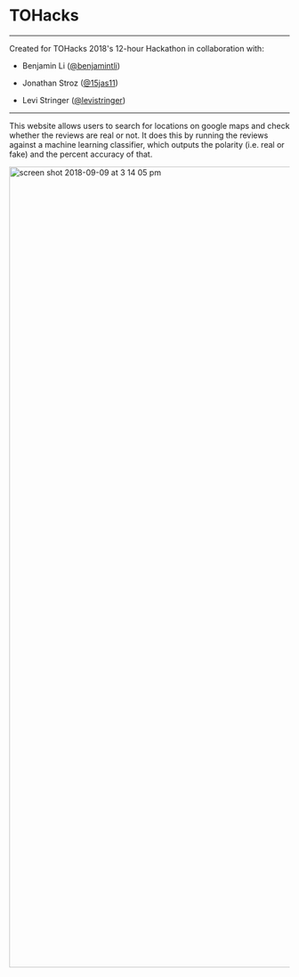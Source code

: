 # TOHacks

---
Created for TOHacks 2018's 12-hour Hackathon in collaboration with:

- Benjamin Li  ([@benjamintli](https://github.com/benjamintli))

- Jonathan Stroz ([@15jas11](https://github.com/15jas11))

- Levi Stringer ([@levistringer](https://github.com/levistringer))
---

This website allows users to search for locations on google maps and check whether the reviews are real or not. It does this by running the reviews against a machine learning classifier, which outputs the polarity (i.e. real or fake) and the percent accuracy of that.


<img width="1440" alt="screen shot 2018-09-09 at 3 14 05 pm" src="https://user-images.githubusercontent.com/31945972/45267914-2caace00-b443-11e8-84b1-3b32a1e34aae.png">

